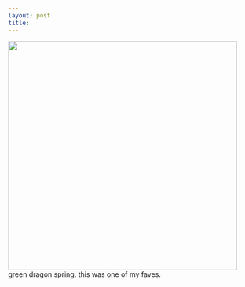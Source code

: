 ```yaml
---
layout: post
title: 
---
```


<a href="images/24.jpg"><img width=466 src="images/24.jpg"/></a><br/>
green dragon spring. this was one of my faves.
